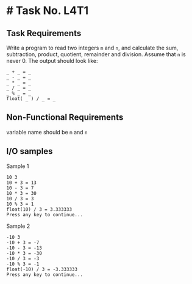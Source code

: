 # # Task No. L4T1

## Task Requirements
Write a program to read two integers `m` and `n`, and calculate the sum, subtraction, product, quotient, remainder and division. Assume that `n` is never 0. The output should look like:
```
_ + _ = _
_ ‐ _ = _
_ * _ = _
_ / _ = _
_ % _ = _
float( _ ) / _ = _
```

## Non-Functional Requirements

variable name should be `m` and `n`

## I/O samples

Sample 1
```
10 3
10 + 3 = 13
10 - 3 = 7
10 * 3 = 30
10 / 3 = 3
10 % 3 = 1
float(10) / 3 = 3.333333
Press any key to continue...
```

Sample 2
```
-10 3
-10 + 3 = -7
-10 - 3 = -13
-10 * 3 = -30
-10 / 3 = -3
-10 % 3 = -1
float(-10) / 3 = -3.333333
Press any key to continue...
```
